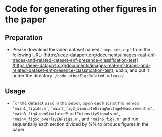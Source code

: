 # Code for generating other figures in the paper

## Preparation
* Please download the video dataset named `'imgs_set.zip'` from the following URL: [https://ieee-dataport.org/documents/images-real-enf-traces-and-related-dataset-enf-presence-classification-test](https://ieee-dataport.org/documents/images-real-enf-traces-and-related-dataset-enf-presence-classification-test), upzip, and put it under the directory `./code_otherFigsRelated_release/`


## Usage
* For the dataset used in the paper, open each script file named `'main1_fig1de.m'`, `'main2_fig3_simulateUsingVoltageMeasurement.m'`, `'main3_fig4_genSimulatedPixelIntensitySignals.m'`, `'main4_fig5c_overlayENFsigs.m'`, and `'main5_fig7.m'` and run sequentially each section divided by %% to produce figures in the paper
